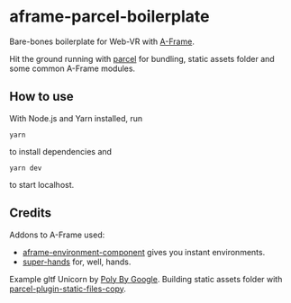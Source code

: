 # aframe-parcel-boilerplate

Bare-bones boilerplate for Web-VR with [A-Frame](https://aframe.io/).

Hit the ground running with [parcel](https://parceljs.org) for bundling, static assets folder and some common A-Frame modules.

## How to use

With Node.js and Yarn installed, run
```
yarn 
```
to install dependencies and
```
yarn dev
```
to start localhost.

## Credits

Addons to A-Frame used:
* [aframe-environment-component](https://github.com/supermedium/aframe-environment-component) gives you instant environments.
* [super-hands](https://github.com/wmurphyrd/aframe-super-hands-component) for, well, hands.

Example gltf Unicorn by [Poly By Google](https://poly.google.com/view/0fVRHo65E-j).
Building static assets folder with [parcel-plugin-static-files-copy](https://www.npmjs.com/package/parcel-plugin-static-files-copy).
